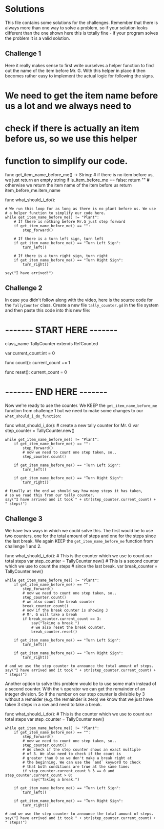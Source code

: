 # Solutions

This file contains some solutions for the challenges. Remember that there
is always more than one way to solve a problem, so if your solution looks
different than the one shown here this is totally fine - if your program solves
the problem it is a valid solution.

## Challenge 1

Here it really makes sense to first write ourselves a helper function to find out
the name of the item before Mr. G. With this helper in place it then becomes rather 
easy to implement the actual logic for following the signs.

# We need to get the item name before us a lot and we always need to
# check if there is actually an item before us, so we use this helper
# function to simplify our code.
func get_item_name_before_me() -> String:
	# if there is no item before us, we just return an empty string
	if is_item_before_me == false:
		return ""
	# otherwise we return the item name of the item before us
	return item_before_me.item_name
	
func what_should_i_do():
	
	# We run this loop for as long as there is no plant before us. We use
	# a helper function to simplify our code here.
	while get_item_name_before_me() != "Plant":
		# If there is nothing before Mr.G just step forward
		if get_item_name_before_me() == "":
			step_forward()
			
		# If there is a turn left sign, turn left
		if get_item_name_before_me() == "Turn Left Sign":
			turn_left()
		
		# If there is a turn right sign, turn right
		if get_item_name_before_me() == "Turn Right Sign":
			turn_right()
	
	say("I have arrived!")


## Challenge 2

In case you didn't follow along with the video, here is the source code for the `TallyCounter`
class. Create a new file `tally_counter.gd` in the file system and then paste this code into this
new file:
	
# ------- START HERE -------

class_name TallyCounter
extends RefCounted

var current_count:int = 0


func count():
	current_count += 1
	
func reset():
	current_count = 0
	
# ------- END HERE -------
	
	
Now we're ready to use the counter. We KEEP the `get_item_name_before_me` function from challenge 1
but we need to make some changes to our `what_should_i_do_function`:
		
func what_should_i_do():
	# create a new tally counter for Mr. G
	var step_counter = TallyCounter.new()

	while get_item_name_before_me() != "Plant":
		if get_item_name_before_me() == "":
			step_forward()
			# now we need to count one step taken, so..
			step_counter.count()
			
		if get_item_name_before_me() == "Turn Left Sign":
			turn_left()
		
		if get_item_name_before_me() == "Turn Right Sign":
			turn_right()
	
	# finally at the end we should say how many steps it has taken,
	# so we read this from our tally counter.
	say("I have arrived and it took " + str(step_counter.current_count) + " steps!")


## Challenge 3

We have two ways in which we could solve this. The first would be to use two counters,
one for the total amount of steps and one for the steps since the last break. We again KEEP
the `get_item_name_before_me` function from challenge 1 and 2. 

func what_should_i_do():
	# This is the counter which we use to count our total steps
	var step_counter = TallyCounter.new()
	# This is a second counter which we use to count the steps
	# since the last break.
	var break_counter = TallyCounter.new()

	while get_item_name_before_me() != "Plant":
		if get_item_name_before_me() == "":
			step_forward()
			# now we need to count one step taken, so..
			step_counter.count()
			# we also count the break counter
			break_counter.count()
			# now if the break counter is showing 3
			# Mr. G will take a break
			if break_counter.current_count == 3:
				say("Taking a break.")
				# we also reset the break counter.
				break_counter.reset()
			
		if get_item_name_before_me() == "Turn Left Sign":
			turn_left()
		
		if get_item_name_before_me() == "Turn Right Sign":
			turn_right()
	
	# and we use the step counter to announce the total amount of steps.
	say("I have arrived and it took " + str(step_counter.current_count) + " steps!")


Another option to solve this problem would be to use some math instead of a second counter. With the 
`%` operator we can get the remainder of an integer division. So if the number on our step counter 
is divisible by 3 without a remaider (e.g. the remainder is zero) we know that we just have 
taken 3 steps in a row and need to take a break. 

func what_should_i_do():
	# This is the counter which we use to count our total steps
	var step_counter = TallyCounter.new()

	while get_item_name_before_me() != "Plant":
		if get_item_name_before_me() == "":
			step_forward()
			# now we need to count one step taken, so..
			step_counter.count()
			# We check if the step counter shows an exact multiple
			# of 3. We also need to check if the count is 
			# greater than 0 so we don't make a break right at
			# the beginning. We can use the `and` keyword to check
			# that both conditions are true at the same time:
			if step_counter.current_count % 3 == 0 and step_counter.current_count > 0:
				say("Taking a break.")
			
		if get_item_name_before_me() == "Turn Left Sign":
			turn_left()
		
		if get_item_name_before_me() == "Turn Right Sign":
			turn_right()
	
	# and we use the step counter to announce the total amount of steps.
	say("I have arrived and it took " + str(step_counter.current_count) + " steps!")
	
	

